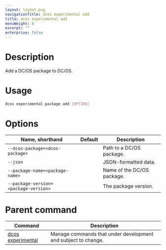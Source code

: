 ```yaml
---
layout: layout.pug
navigationTitle: dcos experimental add
title: dcos experimental add
menuWeight: 0
excerpt: ""
enterprise: false
---
```

<!-- This source repo for this topic is https://github.com/dcos/dcos-docs -->

# Description

Add a DC/OS package to DC/OS.

# Usage

```bash
dcos experimental package add [OPTION]
```

# Options

| Name, shorthand                             | Default | Description                |
| ------------------------------------------- | ------- | -------------------------- |
| `--dcos-package=<dcos-package>`       |         | Path to a DC/OS package.   |
| `--json`                                    |         | JSON-formatted data.       |
| `--package-name=<package-name>`       |         | Name of the DC/OS package. |
| `--package-version=<package-version>` |         | The package version.       |

# Parent command

| Command                                                             | Description                                                   |
| ------------------------------------------------------------------- | ------------------------------------------------------------- |
| [dcos experimental](/1.10/cli/command-reference/dcos-experimental/) | Manage commands that under development and subject to change. |